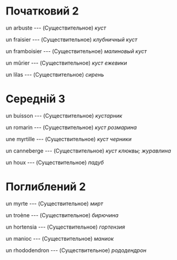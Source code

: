 # Початковий 2

un arbuste --- (Существительное)
*куст*



un fraisier --- (Существительное)
*клубничный куст*



un framboisier --- (Существительное)
*малиновый куст*



un mûrier --- (Существительное)
*куст ежевики*



un lilas --- (Существительное)
*сирень*



# Середній 3

un buisson --- (Существительное)
*кустарник*



un romarin --- (Существительное)
*куст розмарина*



une myrtille --- (Существительное)
*куст черники*



un canneberge --- (Существительное)
*куст клюквы; журавлина*



un houx --- (Существительное)
*падуб*



# Поглиблений 2

un myrte --- (Существительное)
*мирт*



un troène --- (Существительное)
*бирючина*



un hortensia --- (Существительное)
*гортензия*



un manioc --- (Существительное)
*маниок*



un rhododendron --- (Существительное)
*рододендрон*